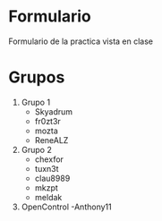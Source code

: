 # Formulario
Formulario de la practica vista en clase

# Grupos

1. Grupo 1
	- Skyadrum
	- fr0zt3r
	- mozta
	- ReneALZ
2. Grupo 2
	- chexfor
	- tuxn3t
	- clau8989
	- mkzpt
	- meldak
3. OpenControl
	-Anthony11
